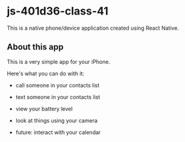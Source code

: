 # js-401d36-class-41

This is a native phone/device application created using React Native.

## About this app

This is a very simple app for your iPhone.

Here's what you can do with it:

- call someone in your contacts list

- text someone in your contacts list

- view your battery level

- look at things using your camera

- future: interact with your calendar
